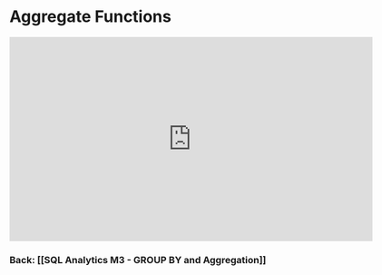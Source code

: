 
# Aggregate Functions

<iframe src="https://share.descript.com/embed/rjtgotE2xrB" width="640" height="360" frameborder="0" allowfullscreen></iframe>

### Back: [[SQL Analytics M3 - GROUP BY and Aggregation]]
